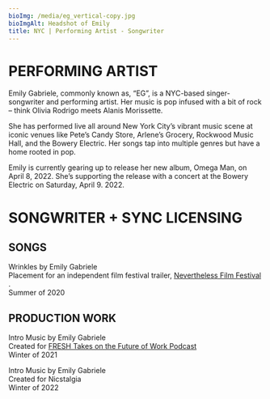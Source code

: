 ```yaml
---
bioImg: /media/eg_vertical-copy.jpg
bioImgAlt: Headshot of Emily
title: NYC | Performing Artist - Songwriter
---
```

# PERFORMING ARTIST

Emily Gabriele, commonly known as, “EG”, is a NYC-based singer-songwriter and performing artist. Her music is pop infused with a bit of rock – think Olivia Rodrigo meets Alanis Morissette.  

She has performed live all around New York City’s vibrant music scene at iconic venues like Pete’s Candy Store, Arlene’s Grocery, Rockwood Music Hall, and the Bowery Electric. Her songs tap into multiple genres but have a home rooted in pop. 

Emily is currently gearing up to release her new album, Omega Man, on April 8, 2022. She’s supporting the release with a concert at the Bowery Electric on Saturday, April 9. 2022. 

# SONGWRITER + SYNC LICENSING

## SONGS

Wrinkles by Emily Gabriele<br>
Placement for an independent film festival trailer, <a href="https://vimeo.com/427415383">Nevertheless Film Festival</a> .  
Summer of 2020

## PRODUCTION WORK

Intro Music by Emily Gabriele<br> 
Created for <a href="https://open.spotify.com/show/5Z3z4C5rhSXT6rGUIPlLxt?si=4842d11d784746ab">FRESH Takes on the Future of Work Podcast</a>   
Winter of 2021

Intro Music by Emily Gabriele<br>
Created for Nicstalgia<br> 
Winter of 2022
